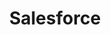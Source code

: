 ---
content-type: "api-form"
form-type: "source"
key: "source-form-properties-salesforce-object"

title: "Salesforce"
description: "{{ api.form-properties.source-forms.salesforce.description }}"

object-attributes:
  - name: "api_type"
    type: "string"
    description: "The Salesforce API Stitch should use to extract data. Possible values are `REST` or `BULK`. [Read about the pros and cons of each API here]({{ site.baseurl }}/integrations/saas/salesforce#bulk-vs-rest-api)."

  - name: "is_sandbox"
    type: "string"
    description: "If `true`, the Salesforce account being connected is a sandbox."

  - name: "frequency_in_minutes"
    type: "string"
    description: |
      {{ connect.common.attributes.frequency | replace: "[INTEGRATION]",form-property.title }}

  - name: "quota_percent_per_run"
    type: "string"
    description: "The maximum percentage of Salesforce API quota allowed per replication job."

  - name: "quota_percent_total"
    type: "string"
    description: "The maximum percentage of Salesforce API quota allowed per day."

  - name: "select_fields_by_default"
    type: "string"
    description: "If `true`, Stitch will automatically set new fields added in Salesforce to replicate."

  - name: "start_date"
    type: "string"
    description: "{{ connect.common.attributes.start-date }}"

examples:
  - code: |
      {  
       "type":"platform.salesforce",
       "properties":{
          "api_type":"BULK",
          "is_sandbox":"false",
          "frequency_in_minutes":"1440",
          "quota_percent_per_run":"25",
          "quota_percent_total":"80",
          "select_fields_by_default":"true",
          "start_date":"2018-01-10T00:00:00Z"
        }
      }
---